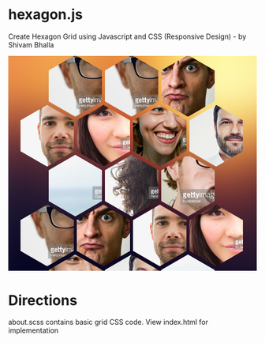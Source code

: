 # hexagon.js
Create Hexagon Grid using Javascript and CSS (Responsive Design) - by Shivam Bhalla

![Alt text](/assets/img/gitpic.png?raw=true "Hexagon Grid")

Directions
==============

about.scss contains basic grid CSS code. View index.html for implementation


